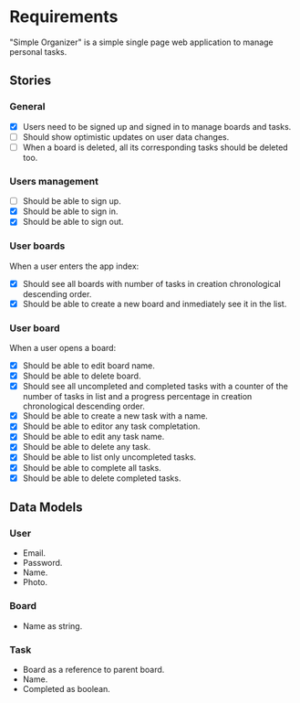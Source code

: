 # Requirements

"Simple Organizer" is a simple single page web application to manage personal tasks.

## Stories

### General

- [x] Users need to be signed up and signed in to manage boards and tasks.
- [ ] Should show optimistic updates on user data changes.
- [ ] When a board is deleted, all its corresponding tasks should be deleted too.

### Users management

- [ ] Should be able to sign up.
- [x] Should be able to sign in.
- [x] Should be able to sign out.

### User boards

When a user enters the app index:

- [x] Should see all boards with number of tasks in creation chronological
  descending order.
- [x] Should be able to create a new board and inmediately see it in the list.

### User board

When a user opens a board:

- [x] Should be able to edit board name.
- [x] Should be able to delete board.
- [x] Should see all uncompleted and completed tasks
  with a counter of the number of tasks in list and a progress percentage
  in creation chronological descending order.
- [x] Should be able to create a new task with a name.
- [x] Should be able to editor any task completation.
- [x] Should be able to edit any task name.
- [x] Should be able to delete any task.
- [x] Should be able to list only uncompleted tasks.
- [x] Should be able to complete all tasks.
- [x] Should be able to delete completed tasks.

## Data Models

### User

- Email.
- Password.
- Name.
- Photo.

### Board

- Name as string.

### Task

- Board as a reference to parent board.
- Name.
- Completed as boolean.
